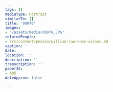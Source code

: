 ```yaml
---
tags: []
mediaType: Portrait
similarTo: []
title: '00076'
images:
- "/assets/media/00076.JPG"
relatedPeople:
- src/content/people/william-lawrence-wilson.md
caption: ''
date: 
location: ''
description: ''
transcription: ''
paperId:
- A05
dateApprox: false

---
```

